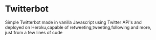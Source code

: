 # Twitterbot
Simple Twitterbot made in vanilla Javascript using Twitter API's and deployed on Heroku,capable of  retweeting,tweeting,following and more, just from a few lines of code 
